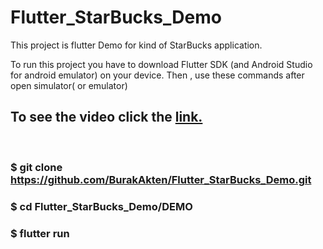 # Flutter_StarBucks_Demo

This project is flutter Demo for kind of StarBucks application.

To run this project you have to download Flutter SDK (and Android Studio for android emulator) on your device.
Then , use these commands after open simulator( or emulator)


## To see the video click the [link.](https://drive.google.com/file/d/1ztyAL87QpO8ypEHUTR6affCRgPzm47BA/view?usp=sharing)
  
### $ git clone https://github.com/BurakAkten/Flutter_StarBucks_Demo.git
### $ cd Flutter_StarBucks_Demo/DEMO
### $ flutter run 

